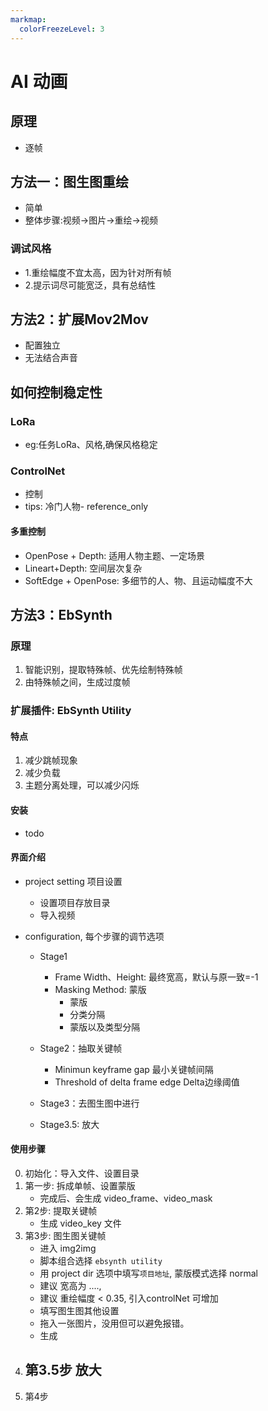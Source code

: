 ```yaml
---
markmap:
  colorFreezeLevel: 3
---
```


# AI 动画 

## 原理

- 逐帧


## 方法一：图生图重绘

- 简单
- 整体步骤:视频->图片->重绘->视频

### 调试风格

- 1.重绘幅度不宜太高，因为针对所有帧
- 2.提示词尽可能宽泛，具有总结性


## 方法2：扩展Mov2Mov

- 配置独立
- 无法结合声音
  

## 如何控制稳定性


### LoRa

- eg:任务LoRa、风格,确保风格稳定

### ControlNet

- 控制
- tips: 冷门人物- reference_only

#### 多重控制

- OpenPose + Depth: 适用人物主题、一定场景
- Lineart+Depth: 空间层次复杂
- SoftEdge + OpenPose: 多细节的人、物、且运动幅度不大


## 方法3：EbSynth


### 原理

1. 智能识别，提取特殊帧、优先绘制特殊帧
2. 由特殊帧之间，生成过度帧

### 扩展插件: EbSynth Utility


#### 特点

1. 减少跳帧现象
2. 减少负载
3. 主题分离处理，可以减少闪烁


#### 安装

- todo


#### 界面介绍

- project setting 项目设置
  - 设置项目存放目录
  - 导入视频

- configuration, 每个步骤的调节选项
  - Stage1
    - Frame Width、Height: 最终宽高，默认与原一致=-1
    - Masking Method: 蒙版
      - 蒙版
      - 分类分隔
      - 蒙版以及类型分隔

  - Stage2：抽取关键帧
    - Minimun keyframe gap 最小关键帧间隔
    - Threshold of delta frame edge  Delta边缘阈值
  
  - Stage3：去图生图中进行
  - Stage3.5: 放大
#### 使用步骤

0. 初始化：导入文件、设置目录
1. 第一步: 拆成单帧、设置蒙版
   - 完成后、会生成 video_frame、video_mask
2. 第2步: 提取关键帧
   - 生成 video_key 文件
3. 第3步: 图生图关键帧
   - 进入 img2img
   - 脚本组合选择 `ebsynth utility`
   - 用 project dir 选项中填写`项目地址`, 蒙版模式选择 normal
   - 建议 宽高为 ....,
   - 建议 重绘幅度 < 0.35, 引入controlNet 可增加
   - 填写图生图其他设置
   - 拖入一张图片，没用但可以避免报错。
   - 生成
4. 第3.5步 放大
   - 
5. 第4步





